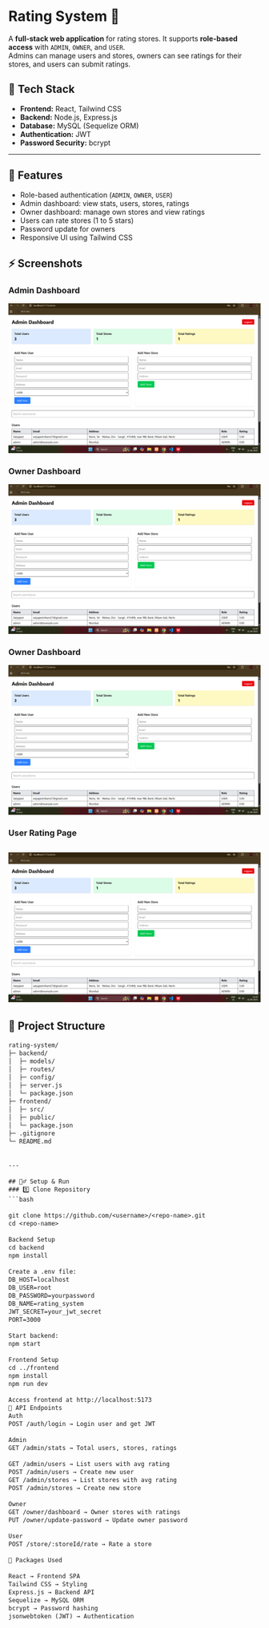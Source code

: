 # Rating System 🌟
A **full-stack web application** for rating stores. It supports **role-based access** with `ADMIN`, `OWNER`, and `USER`.  
Admins can manage users and stores, owners can see ratings for their stores, and users can submit ratings.

## 🔧 Tech Stack

- **Frontend:** React, Tailwind CSS  
- **Backend:** Node.js, Express.js  
- **Database:** MySQL (Sequelize ORM)  
- **Authentication:** JWT  
- **Password Security:** bcrypt  

---

## 🚀 Features

- Role-based authentication (`ADMIN`, `OWNER`, `USER`)  
- Admin dashboard: view stats, users, stores, ratings  
- Owner dashboard: manage own stores and view ratings  
- Users can rate stores (1 to 5 stars)  
- Password update for owners  
- Responsive UI using Tailwind CSS  

## ⚡ Screenshots
### Admin Dashboard
![image alt](https://github.com/sattunikam/Rating-System/blob/0fc540ac219fc5e66cb81c7ebf41a93a0c1c1c02/Screenshot%202025-08-21%20212919.png)

### Owner Dashboard
![image alt](https://github.com/sattunikam/Rating-System/blob/0fc540ac219fc5e66cb81c7ebf41a93a0c1c1c02/Screenshot%202025-08-21%20212919.png)

### Owner Dashboard
![image alt](https://github.com/sattunikam/Rating-System/blob/0fc540ac219fc5e66cb81c7ebf41a93a0c1c1c02/Screenshot%202025-08-21%20212919.png)

### User Rating Page
![image alt](https://github.com/sattunikam/Rating-System/blob/0fc540ac219fc5e66cb81c7ebf41a93a0c1c1c02/Screenshot%202025-08-21%20212919.png)
---

## 📂 Project Structure
```text
rating-system/
├─ backend/
│  ├─ models/
│  ├─ routes/
│  ├─ config/
│  ├─ server.js
│  └─ package.json
├─ frontend/
│  ├─ src/
│  ├─ public/
│  └─ package.json
├─ .gitignore
└─ README.md


---

## 🏃‍♂️ Setup & Run
### 1️⃣ Clone Repository
```bash

git clone https://github.com/<username>/<repo-name>.git
cd <repo-name>

Backend Setup
cd backend
npm install

Create a .env file:
DB_HOST=localhost
DB_USER=root
DB_PASSWORD=yourpassword
DB_NAME=rating_system
JWT_SECRET=your_jwt_secret
PORT=3000

Start backend:
npm start

Frontend Setup
cd ../frontend
npm install
npm run dev

Access frontend at http://localhost:5173
📡 API Endpoints
Auth
POST /auth/login → Login user and get JWT

Admin
GET /admin/stats → Total users, stores, ratings

GET /admin/users → List users with avg rating
POST /admin/users → Create new user
GET /admin/stores → List stores with avg rating
POST /admin/stores → Create new store

Owner
GET /owner/dashboard → Owner stores with ratings
PUT /owner/update-password → Update owner password

User
POST /store/:storeId/rate → Rate a store

🔑 Packages Used

React → Frontend SPA
Tailwind CSS → Styling
Express.js → Backend API
Sequelize → MySQL ORM
bcrypt → Password hashing
jsonwebtoken (JWT) → Authentication
